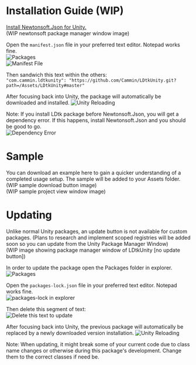 # Installation Guide (WIP)

[Install Newtonsoft.Json for Unity.](https://github.com/jilleJr/Newtonsoft.Json-for-Unity/wiki/Installation-via-UPM)  
(WIP newtonsoft package manager window image)  

Open the `manifest.json` file in your preferred text editor. Notepad works fine.  
![Packages](https://github.com/Cammin/LDtkUnity/blob/master/DocImages~/PackagesShowInExplorer.png)  
![Manifest File](https://github.com/Cammin/LDtkUnity/blob/master/DocImages~/ManifestExplorer.png)

Then sandwich this text within the others:  
 ```"com.cammin.ldtkunity": "https://github.com/Cammin/LDtkUnity.git?path=/Assets/LDtkUnity#master"```  

After focusing back into Unity, the package will automatically be downloaded and installed.
![Unity Reloading](https://github.com/Cammin/LDtkUnity/blob/master/DocImages~/UnityReloading.png)

Note: If you install LDtk package before Newtonsoft.Json, you will get a dependency error. If this happens, install Newtonsoft.Json and you should be good to go.  
![Dependency Error](https://github.com/Cammin/LDtkUnity/blob/master/DocImages~/DependencyError.png)

# Sample

You can download an example here to gain a quicker understanding of a completed usage setup. The sample will be added to your Assets folder.  
(WIP sample download button image)  
(WIP sample project view window image)  

# Updating

Unlike normal Unity packages, an update button is not available for custom packages. (Plans to research and implement scoped registries will be added soon so you can update from the Unity Package Manager Window)  
(WIP image showing package manager window of LDtkUnity [no update button])  

In order to update the package open the Packages folder in explorer.  
![Packages](https://github.com/Cammin/LDtkUnity/blob/master/DocImages~/PackagesShowInExplorer.png)  

Open the `packages-lock.json` file in your preferred text editor. Notepad works fine.  
![packages-lock in explorer](https://github.com/Cammin/LDtkUnity/blob/master/DocImages~/PackagesLockExplorer.png)

Then delete this segment of text:  
![Delete this text to update](https://github.com/Cammin/LDtkUnity/blob/master/DocImages~/DeletingPackagesLockEntry.png)

After focusing back into Unity, the previous package will automatically be replaced by a newly downloaded version installation.
![Unity Reloading](https://github.com/Cammin/LDtkUnity/blob/master/DocImages~/UnityReloading.png)
  
Note: When updating, it might break some of your current code due to class name changes or otherwise during this package's development. Change them to the correct classes if need be.
